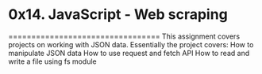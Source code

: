 # 0x14. JavaScript - Web scraping
=================================
This assignment covers projects on working with JSON data.
Essentially the project covers: 
How to manipulate JSON data
How to use request and fetch API
How to read and write a file using fs module
